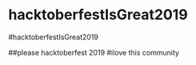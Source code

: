# hacktoberfestIsGreat2019

#hacktoberfestIsGreat2019

##please hacktoberfest 2019
#ilove this community
